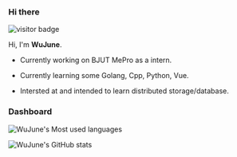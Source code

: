 <!-- ### Hi there 👋 -->
### Hi there

![visitor badge](https://visitor-badge.glitch.me/badge?page_id=WuJune.WuJune)

<!--
**WuJune/WuJune** is a ✨ _special_ ✨ repository because its `README.md` (this file) appears on your GitHub profile.

Here are some ideas to get you started:

- 🔭 I’m currently working on ...
- 🌱 I’m currently learning ...
- 👯 I’m looking to collaborate on ...
- 🤔 I’m looking for help with ...
- 💬 Ask me about ...
- 📫 How to reach me: ...
- 😄 Pronouns: ...
- ⚡ Fun fact: ...
-->

Hi, I'm **WuJune**.

* Currently working on BJUT MePro as a intern.

* Currently learning some Golang, Cpp, Python, Vue.

<!-- * looking to collaborate on distributed storage or database. -->
* Intersted at and intended to learn distributed storage/database.


### Dashboard

<!-- ![WuJune's Most used languages](https://github-readme-stats.vercel.app/api/top-langs/?username=WuJune&layout=compact&langs_count=10&count_private=true) -->
![WuJune's Most used languages](https://github-readme-stats.vercel.app/api/top-langs/?username=WuJune&langs_count=10&layout=compact&count_private=true&hide=html,css)

<!-- [![WuJune's GitHub stats](https://github-readme-stats.vercel.app/api?username=WuJune)](https://github.com/anuraghazra/github-readme-stats) -->
![WuJune's GitHub stats](https://github-readme-stats.vercel.app/api?username=WuJune&hide=issues&show_icons=true)

